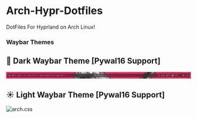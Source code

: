 # Arch-Hypr-Dotfiles
DotFiles For Hyprland on Arch Linux! 

### Waybar Themes ###
## 🌙 Dark Waybar Theme [Pywal16 Support]
![arch.css](images/waybar_dark.png)
## ☀️ Light Waybar Theme [Pywal16 Support]
![arch.css](images/waybar_light.png)